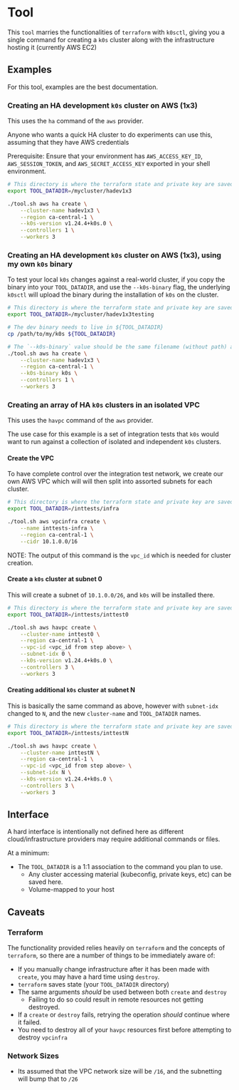 # Tool

This `tool` marries the functionalities of `terraform` with `k0sctl`, giving you a single command for creating a `k0s`
cluster along with the infrastructure hosting it (currently AWS EC2)

## Examples

For this tool, examples are the best documentation.

### Creating an HA development `k0s` cluster on AWS (1x3)

This uses the `ha` command of the `aws` provider.

Anyone who wants a quick HA cluster to do experiments can use this, assuming that they have AWS credentials

Prerequisite: Ensure that your environment has `AWS_ACCESS_KEY_ID`, `AWS_SESSION_TOKEN`, and `AWS_SECRET_ACCESS_KEY`
exported in your shell environment.

```bash
# This directory is where the terraform state and private key are saved.
export TOOL_DATADIR=/mycluster/hadev1x3

./tool.sh aws ha create \
    --cluster-name hadev1x3 \
    --region ca-central-1 \
    --k0s-version v1.24.4+k0s.0 \
    --controllers 1 \
    --workers 3
```

### Creating an HA development `k0s` cluster on AWS (1x3), using my own `k0s` binary

To test your local `k0s` changes against a real-world cluster, if you copy the binary into your `TOOL_DATADIR`,
and use the `--k0s-binary` flag, the underlying `k0sctl` will upload the binary during the installation of `k0s`
on the cluster.

```bash
# This directory is where the terraform state and private key are saved.
export TOOL_DATADIR=/mycluster/hadev1x3testing

# The dev binary needs to live in ${TOOL_DATADIR}
cp /path/to/my/k0s ${TOOL_DATADIR}

# The `--k0s-binary` value should be the same filename (without path) as your binary
./tool.sh aws ha create \
    --cluster-name hadev1x3 \
    --region ca-central-1 \
    --k0s-binary k0s \
    --controllers 1 \
    --workers 3
```

### Creating an array of HA `k0s` clusters in an isolated VPC

This uses the `havpc` command of the `aws` provider.

The use case for this example is a set of integration tests that `k0s` would want to run against a collection
of isolated and independent `k0s` clusters.

#### Create the VPC

To have complete control over the integration test network, we create our own AWS VPC which will will then split
into assorted subnets for each cluster.

```bash
# This directory is where the terraform state and private key are saved.
export TOOL_DATADIR=/inttests/infra

./tool.sh aws vpcinfra create \
    --name inttests-infra \
    --region ca-central-1 \
    --cidr 10.1.0.0/16
```

NOTE: The output of this command is the `vpc_id` which is needed for cluster creation.

#### Create a `k0s` cluster at subnet 0

This will create a subnet of `10.1.0.0/26`, and `k0s` will be installed there.

```bash
# This directory is where the terraform state and private key are saved.
export TOOL_DATADIR=/inttests/inttest0

./tool.sh aws havpc create \
    --cluster-name inttest0 \
    --region ca-central-1 \
    --vpc-id <vpc_id from step above> \
    --subnet-idx 0 \
    --k0s-version v1.24.4+k0s.0 \
    --controllers 3 \
    --workers 3
```

#### Creating additional `k0s` cluster at subnet N

This is basically the same command as above, however with `subnet-idx` changed to `N`, and the
new `cluster-name` and `TOOL_DATADIR` names.

```bash
# This directory is where the terraform state and private key are saved.
export TOOL_DATADIR=/inttests/inttestN

./tool.sh aws havpc create \
    --cluster-name inttestN \
    --region ca-central-1 \
    --vpc-id <vpc_id from step above> \
    --subnet-idx N \
    --k0s-version v1.24.4+k0s.0 \
    --controllers 3 \
    --workers 3
```

## Interface

A hard interface is intentionally not defined here as different cloud/infrastructure providers may require additional
commands or files.

At a minimum:

* The `TOOL_DATADIR` is a 1:1 association to the command you plan to use.
  * Any cluster accessing material (kubeconfig, private keys, etc) can be saved here.
  * Volume-mapped to your host

## Caveats

### Terraform

The functionality provided relies heavily on `terraform` and the concepts of `terraform`, so there are a number of
things to be immediately aware of:

* If you manually change infrastructure after it has been made with `create`, you may have a hard time using `destroy`.
* `terraform` saves state (your `TOOL_DATADIR` directory)
* The same arguments *should* be used between both `create` and `destroy`
  * Failing to do so could result in remote resources not getting destroyed.
* If a `create` or `destroy` fails, retrying the operation *should* continue where it failed.
* You need to destroy all of your `havpc` resources first before attempting to destroy `vpcinfra`

### Network Sizes

* Its assumed that the VPC network size will be `/16`, and the subnetting will bump that to `/26`
